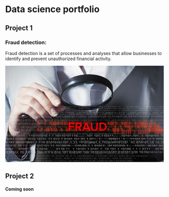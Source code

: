 # Data science portfolio



## Project 1

### Fraud detection:
Fraud detection is a set of processes and analyses that allow businesses to identify and prevent unauthorized financial activity.
<center><img src="fraud_detection.jpg "/></center>

 



## Project 2

#### Coming soon

